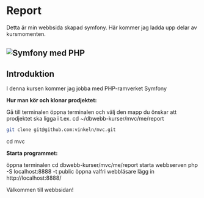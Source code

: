 # Report

Detta är min webbsida skapad symfony. Här kommer jag ladda upp delar av kursmomenten.

![Symfony med PHP](public/assets/img/elefant.png)
-------

## Introduktion

I denna kursen kommer jag jobba med PHP-ramverket Symfony

**Hur man kör och klonar prodjektet:**

Gå till terminalen
öppna terminalen och välj den mapp du önskar att prodjektet ska ligga i
t.ex. cd ~/dbwebb-kurser/mvc/me/report
```bash
git clone git@github.com:vinkeln/mvc.git
```
cd mvc

**Starta programmet:**

öppna terminalen
cd dbwebb-kurser/mvc/me/report
starta webbserven php -S localhost:8888 -t public
öppna valfri webbläsare
lägg in http://localhost:8888/

Välkommen till webbsidan!
